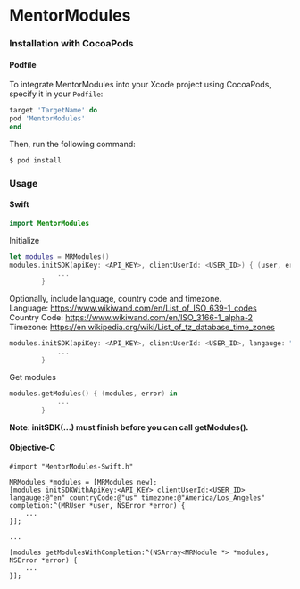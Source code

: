 # MentorModules #

### Installation with CocoaPods ###

#### Podfile

To integrate MentorModules into your Xcode project using CocoaPods, specify it in your `Podfile`:

```ruby
target 'TargetName' do
pod 'MentorModules'
end
```

Then, run the following command:

```bash
$ pod install
```

### Usage ###

#### Swift

```swift
import MentorModules
```

Initialize
```swift
let modules = MRModules()
modules.initSDK(apiKey: <API_KEY>, clientUserId: <USER_ID>) { (user, error) in
            ...
        }
```

Optionally, include language, country code and timezone.<br/>
Language: https://www.wikiwand.com/en/List_of_ISO_639-1_codes<br/>
Country Code: https://www.wikiwand.com/en/ISO_3166-1_alpha-2<br/>
Timezone: https://en.wikipedia.org/wiki/List_of_tz_database_time_zones
```swift
modules.initSDK(apiKey: <API_KEY>, clientUserId: <USER_ID>, langauge: "en", countryCode: "us", timezone: "America/Los_Angeles") { (user, error) in
            ...
        }
```

Get modules 
```swift
modules.getModules() { (modules, error) in
            ...
        }
```

**Note: initSDK(...) must finish before you can call getModules().**

#### Objective-C

```objc
#import "MentorModules-Swift.h"
```

```objc
MRModules *modules = [MRModules new];
[modules initSDKWithApiKey:<API_KEY> clientUserId:<USER_ID> langauge:@"en" countryCode:@"us" timezone:@"America/Los_Angeles" completion:^(MRUser *user, NSError *error) {
	...
}];

...

[modules getModulesWithCompletion:^(NSArray<MRModule *> *modules, NSError *error) {
	...
}];
```
